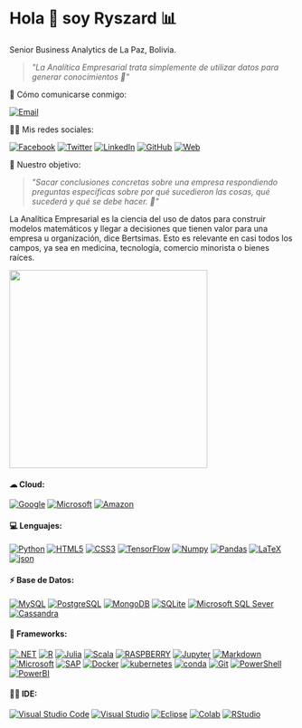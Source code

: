 <h1 align='left'>
  Hola 👋 soy Ryszard 📊 
</h1>

<p align='left'>
  Senior Business Analytics de La Paz, Bolivia.
</p>

> _"La Analítica Empresarial trata simplemente de utilizar datos para generar conocimientos 💬"_

<p align='left'>
  👨‍ Cómo comunicarse conmigo:
</p>

[![Email](https://img.shields.io/badge/Microsoft_Outlook-0078D4?style=for-the-badge&logo=outlook&logoColor=white)](mailto:info@businessanalytics.solutions)

<p align='left'>
  👨👩 Mis redes sociales:
</p>

[![Facebook](https://img.shields.io/badge/Facebook-1877F2?style=for-the-badge&logo=facebook&logoColor=white)](https://www.facebook.com/ryszardfrank)
[![Twitter](https://img.shields.io/badge/Twitter-1DA1F2?style=for-the-badge&logo=twitter&logoColor=white)](https://twitter.com/DataAnalyticsRy)
[![LinkedIn](https://img.shields.io/badge/LinkedIn-0077B5?style=for-the-badge&logo=linkedin&logoColor=white)](https://www.linkedin.com/in/dataanalyticsry/)
[![GitHub](https://img.shields.io/badge/GitHub-100000?style=for-the-badge&logo=github&logoColor=white)](https://ryszardfc.github.io/ryszardfc/)
[![Web](https://img.shields.io/badge/Website-39477F?style=for-the-badge&logo=realm&logoColor=white)](https://linktr.ee/Ryszard.Frank)

<p align='left'>
  👨‍ Nuestro objetivo:
</p>

> _"Sacar conclusiones concretas sobre una empresa respondiendo preguntas específicas sobre por qué sucedieron las cosas, qué sucederá y qué se debe hacer. 💬"_

La Analítica Empresarial es la ciencia del uso de datos para construir modelos matemáticos y llegar a decisiones que tienen valor para una empresa u organización, dice Bertsimas. Esto es relevante en casi todos los campos, ya sea en medicina, tecnología, comercio minorista o bienes raíces.

<p align='left'>
  <a href="#"><img src="https://github-readme-stats.vercel.app/api?username=ryszardfc&show_icons=true&count_private=true&theme=default" width="350"></a>
</p>

#### ☁ Cloud:
[![Google](https://img.shields.io/badge/Google_Cloud-4285F4?style=for-the-badge&logo=google-cloud&logoColor=white)](https://github.com/Ryszardfc)
[![Microsoft](https://img.shields.io/badge/microsoft%20azure-0089D6?style=for-the-badge&logo=microsoft-azure&logoColor=white)](https://github.com/Ryszardfc)
[![Amazon](https://img.shields.io/badge/Amazon_AWS-232F3E?style=for-the-badge&logo=amazon-aws&logoColor=white)](https://github.com/Ryszardfc)

#### 💻 Lenguajes:
[![Python](https://img.shields.io/badge/Python-3776AB?style=for-the-badge&logo=python&logoColor=white)](https://github.com/Ryszardfc)
[![HTML5](https://img.shields.io/badge/HTML5-E34F26?style=for-the-badge&logo=html5&logoColor=white)](https://github.com/Ryszardfc)
[![CSS3](https://img.shields.io/badge/CSS3-1572B6?style=for-the-badge&logo=css3&logoColor=white)](https://github.com/Ryszardfc)
[![TensorFlow](https://img.shields.io/badge/TensorFlow-FF6F00?style=for-the-badge&logo=TensorFlow&logoColor=white)](https://github.com/Ryszardfc)
[![Numpy](https://img.shields.io/badge/Numpy-777BB4?style=for-the-badge&logo=numpy&logoColor=white)](https://github.com/Ryszardfc)
[![Pandas](https://img.shields.io/badge/Pandas-2C2D72?style=for-the-badge&logo=pandas&logoColor=white)](https://github.com/Ryszardfc)
[![LaTeX](https://img.shields.io/badge/LaTeX-47A141?style=for-the-badge&logo=LaTeX&logoColor=white)](https://github.com/Ryszardfc)
[![json](https://img.shields.io/badge/json-5E5C5C?style=for-the-badge&logo=json&logoColor=white)](https://github.com/Ryszardfc)

#### ⚡ Base de Datos:
[![MySQL](https://img.shields.io/badge/MySQL-00000F?style=for-the-badge&logo=mysql&logoColor=white)](https://github.com/Ryszardfc)
[![PostgreSQL](https://img.shields.io/badge/PostgreSQL-316192?style=for-the-badge&logo=postgresql&logoColor=white)](https://github.com/Ryszardfc)
[![MongoDB](https://img.shields.io/badge/MongoDB-4EA94B?style=for-the-badge&logo=mongodb&logoColor=white)](https://github.com/Ryszardfc)
[![SQLite](https://img.shields.io/badge/SQLite-07405E?style=for-the-badge&logo=sqlite&logoColor=white)](https://github.com/Ryszardfc)
[![Microsoft SQL Sever](https://img.shields.io/badge/Microsoft%20SQL%20Sever-CC2927?style=for-the-badge&logo=microsoft%20sql%20server&logoColor=white)](https://github.com/Ryszardfc)
[![Cassandra](https://img.shields.io/badge/Cassandra-1287B1?style=for-the-badge&logo=apache%20cassandra&logoColor=white)](https://github.com/Ryszardfc)

#### 🚀 Frameworks:
[![.NET](https://img.shields.io/badge/.NET-512BD4?style=for-the-badge&logo=dotnet&logoColor=white)](https://github.com/Ryszardfc)
[![R](https://img.shields.io/badge/R-276DC3?style=for-the-badge&logo=r&logoColor=white)](https://github.com/Ryszardfc)
[![Julia](https://img.shields.io/badge/Julia-9558B2?style=for-the-badge&logo=julia&logoColor=white)](https://github.com/Ryszardfc)
[![Scala](https://img.shields.io/badge/Scala-DC322F?style=for-the-badge&logo=scala&logoColor=white)](https://github.com/Ryszardfc)
[![RASPBERRY](https://img.shields.io/badge/RASPBERRY%20PI-C51A4A.svg?&style=for-the-badge&logo=raspberry%20pi&logoColor=white)](https://github.com/Ryszardfc)
[![Jupyter](https://img.shields.io/badge/Jupyter-F37626.svg?&style=for-the-badge&logo=Jupyter&logoColor=white)](https://github.com/Ryszardfc)
[![Markdown](https://img.shields.io/badge/Markdown-000000?style=for-the-badge&logo=markdown&logoColor=white)](https://github.com/Ryszardfc)
[![Microsoft](https://img.shields.io/badge/Microsoft-666666?style=for-the-badge&logo=microsoft&logoColor=white)](https://github.com/Ryszardfc)
[![SAP](https://img.shields.io/badge/SAP-0FAAFF?style=for-the-badge&logo=sap&logoColor=white)](https://github.com/Ryszardfc)
[![Docker](https://img.shields.io/badge/Docker-2CA5E0?style=for-the-badge&logo=docker&logoColor=white)](https://github.com/Ryszardfc)
[![kubernetes](https://img.shields.io/badge/kubernetes-326ce5.svg?&style=for-the-badge&logo=kubernetes&logoColor=white)](https://github.com/Ryszardfc)
[![conda](https://img.shields.io/badge/conda-342B029.svg?&style=for-the-badge&logo=anaconda&logoColor=white)](https://github.com/Ryszardfc)
[![Git](https://img.shields.io/badge/Git-F05032?style=for-the-badge&logo=git&logoColor=white)](https://github.com/Ryszardfc)
[![PowerShell](https://img.shields.io/badge/PowerShell-5391FE?style=for-the-badge&logo=PowerShell&logoColor=white)](https://github.com/Ryszardfc)
[![PowerBI](https://img.shields.io/badge/PowerBI-F2C811?style=for-the-badge&logo=Power%20BI&logoColor=white)](https://github.com/Ryszardfc)

#### 👩‍💻 IDE:
[![Visual Studio Code](https://img.shields.io/badge/Visual_Studio_Code-0078D4?style=for-the-badge&logo=visual%20studio%20code&logoColor=white)](https://github.com/Ryszardfc)
[![Visual Studio](https://img.shields.io/badge/Visual_Studio-5C2D91?style=for-the-badge&logo=visual%20studio&logoColor=white)](https://github.com/Ryszardfc)
[![Eclipse](https://img.shields.io/badge/Eclipse-2C2255?style=for-the-badge&logo=eclipse&logoColor=white)](https://github.com/Ryszardfc)
[![Colab](https://img.shields.io/badge/Colab-F9AB00?style=for-the-badge&logo=googlecolab&color=525252)](https://github.com/Ryszardfc)
[![RStudio](https://img.shields.io/badge/RStudio-75AADB?style=for-the-badge&logo=RStudio&logoColor=white)](https://github.com/Ryszardfc)


<!--
**Ryszardfc/ryszardfc** is a ✨ _special_ ✨ repository because its `README.md` (this file) appears on your GitHub profile.

Here are some ideas to get you started:

- 🔭 I’m currently working on ...
- 🌱 I’m currently learning ...
- 👯 I’m looking to collaborate on ...
- 🤔 I’m looking for help with ...
- 💬 Ask me about ...
- 📫 How to reach me: ...
- 😄 Pronouns: ...
- ⚡ Fun fact: ...
-->
